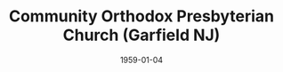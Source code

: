 ---
date: &id001 1959-01-04
end_date: null
location:
  address: null
  city: Garfield
  state: NJ
minister:
- end: 1964-01-01
  name: Thomas Champness
  start: 1959-01-01
  type: pastor
- end: 1968-01-01
  name: Gordon Mouw
  start: 1965-01-01
  type: pastor
- end: 1974-01-01
  name: Richard Miller
  start: 1970-01-01
  type: pastor
ministers:
- Thomas Champness
- Gordon Mouw
- Richard Miller
name: Community Orthodox Presbyterian Church
names:
- end: 1983-06-02
  name: Community Orthodox Presbyterian Church
  start: 1959-01-04
origination_date: *id001
raw_data: "NEW JERSEY\nGarfield\nCommunity Orthodox Presbyterian Church  (January\
  \ 4, 1959\u2013June 2, 1983)\nPastors:  Thomas Champness, 1959\u201364\nGordon Mouw,\
  \ 1965\u201368\nRichard Miller, 1970\u201374"
received_from: null
states:
- NJ
status:
  active: false
  end_date: 1983-06-02
  reason: null
  received_from: null
  withdrawal_to: null
title: Community Orthodox Presbyterian Church (Garfield NJ)

---